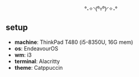 <div align=center>
  
°˖✧◝(⁰▿⁰)◜✧˖°
  
</div>

## setup
- **machine**: ThinkPad T480 (i5-8350U, 16G mem)
- **os**: EndeavourOS
- **wm**: i3
- **terminal**: Alacritty
- **theme**: Catppuccin
